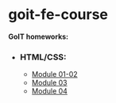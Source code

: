 # goit-fe-course

**GoIT homeworks:**

- ### HTML/CSS:
   - [Module 01-02](https://ivanfesenko.github.io/goit-fe-course/html-css/module-01/)
   - [Module 03](https://ivanfesenko.github.io/goit-fe-course/html-css/module-03/)
   - [Module 04](https://ivanfesenko.github.io/goit-fe-course/html-css/module-04/)
